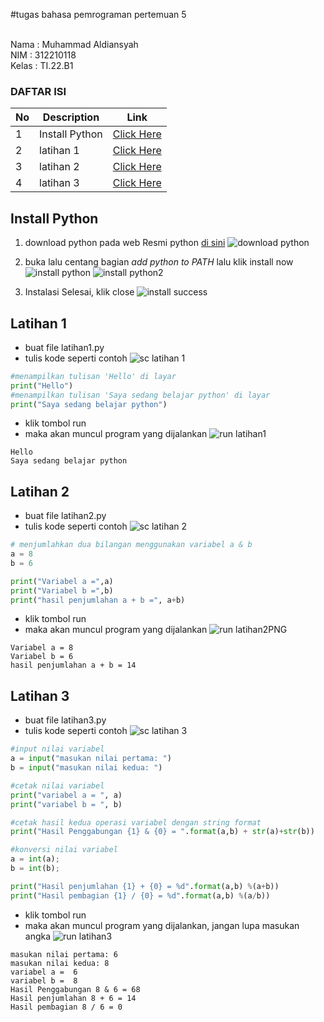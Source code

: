 #tugas bahasa pemrograman pertemuan 5

<br>
Nama : Muhammad Aldiansyah <br>
NIM : 312210118<br>
Kelas : TI.22.B1<br>

### DAFTAR ISI <br>
| No | Description | Link |
| ----- | ----- | ---- |
| 1 | Install Python| [Click Here](#Install-Python)|
| 2 | latihan 1 | [Click Here](#Latihan-1) |
| 3 | latihan 2 | [Click Here](#Latihan-2) |
| 4 | latihan 3 | [Click Here](#Latihan-3) |

## Install Python
1. download python pada web Resmi python [di sini](https://python.org)
![download python](https://user-images.githubusercontent.com/115919203/197144332-2f65b3c3-be9c-4e9f-b923-afad3cece58b.PNG)

2. buka lalu centang bagian *add python to PATH* lalu klik install now
![install python](https://user-images.githubusercontent.com/115919203/197144433-632f1b7c-2849-455d-a0e5-6d59ae14247f.PNG)
![install python2](https://user-images.githubusercontent.com/115919203/197144497-575b1145-6545-44e1-9452-43c8edc745dc.PNG)

3. Instalasi Selesai, klik close
![install success](https://user-images.githubusercontent.com/115919203/197144532-57d919b7-a316-4a76-b64e-9fa47666d0b0.PNG)
## Latihan 1
* buat file latihan1.py
* tulis kode seperti contoh
![sc latihan 1](https://user-images.githubusercontent.com/115919203/197143512-44883ba0-65fb-4031-9f77-cb0a3f298e79.PNG)

```python
#menampilkan tulisan 'Hello' di layar
print("Hello")
#menampilkan tulisan 'Saya sedang belajar python' di layar
print("Saya sedang belajar python")
```
* klik tombol run
* maka akan muncul program yang dijalankan
![run latihan1](https://user-images.githubusercontent.com/115919203/197142752-48615e51-fff0-4e22-9d75-5d6b8ef989c3.PNG)


```
Hello
Saya sedang belajar python
```


## Latihan 2
* buat file latihan2.py
* tulis kode seperti contoh
![sc latihan 2](https://user-images.githubusercontent.com/115919203/197142882-432d148a-6e66-4856-ae17-a23e0f4848be.PNG)


``` python
# menjumlahkan dua bilangan menggunakan variabel a & b
a = 8
b = 6

print("Variabel a =",a)
print("Variabel b =",b)
print("hasil penjumlahan a + b =", a+b)
```


* klik tombol run
* maka akan muncul program yang dijalankan
![run latihan2PNG](https://user-images.githubusercontent.com/115919203/197143080-b9e6f539-e92e-4074-b74e-8597523b4d39.PNG)



```
Variabel a = 8
Variabel b = 6
hasil penjumlahan a + b = 14
```


## Latihan 3
* buat file latihan3.py
* tulis kode seperti contoh
![sc latihan 3](https://user-images.githubusercontent.com/115919203/197143120-c8bf92bd-d5fc-4959-91cf-6fd0fce3e340.PNG)



```python
#input nilai variabel
a = input("masukan nilai pertama: ")
b = input("masukan nilai kedua: ")

#cetak nilai variabel
print("variabel a = ", a)
print("variabel b = ", b)

#cetak hasil kedua operasi variabel dengan string format
print("Hasil Penggabungan {1} & {0} = ".format(a,b) + str(a)+str(b))

#konversi nilai variabel 
a = int(a);
b = int(b);

print("Hasil penjumlahan {1} + {0} = %d".format(a,b) %(a+b))
print("Hasil pembagian {1} / {0} = %d".format(a,b) %(a/b))
```
* klik tombol run
* maka akan muncul program yang dijalankan, jangan lupa masukan angka
![run latihan3](https://user-images.githubusercontent.com/115919203/197143160-b920e9ad-0d32-4b42-ac83-18b3a1ca351b.PNG)


```
masukan nilai pertama: 6
masukan nilai kedua: 8
variabel a =  6
variabel b =  8
Hasil Penggabungan 8 & 6 = 68
Hasil penjumlahan 8 + 6 = 14
Hasil pembagian 8 / 6 = 0
```
